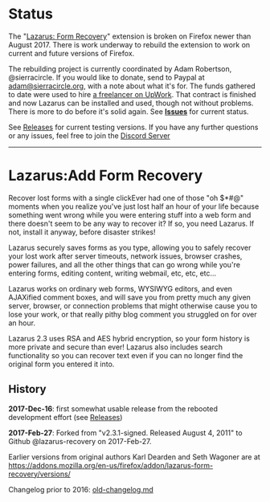 # Status
The "[Lazarus: Form Recovery][0]" extension is broken on Firefox newer than August 2017. There is work underway to rebuild the extension to work on current and future versions of Firefox.

The rebuilding project is currently coordinated by Adam Robertson, @sierracircle. If you would like to donate, send to Paypal at adam@sierracircle.org, with a note about what it's for. The funds gathered to date were used to hire [a freelancer on UpWork][1]. That contract is finished and now Lazarus can be installed and used, though not without problems. There is more to do before it's solid again. See **[Issues][4]** for current status.

See [Releases][2] for current testing versions. If you have any further questions or any issues, feel free to join the [Discord Server][3]

[0]: https://addons.mozilla.org/en-US/firefox/addon/lazarus-form-recovery/
[1]: https://www.upwork.com/job/Migrate-Firefox-xul-Updated-Firefox-Addon-WebExtension_~015ad6184394b002b9/
[2]: https://github.com/lazarus-recovery/lazarus_addon/releases
[3]: https://discord.gg/Qz4NPHA
[4]: https://github.com/lazarus-recovery/lazarus_addon/issues

-----

# Lazarus:Add Form Recovery

Recover lost forms with a single clickEver had one of those "oh $*#@" moments when you realize you've just lost half an hour of your life because something went wrong while you were entering stuff into a web form and there doesn't seem to be any way to recover it? If so, you need Lazarus. If not, install it anyway, before disaster strikes!

Lazarus securely saves forms as you type, allowing you to safely recover your lost work after server timeouts, network issues, browser crashes, power failures, and all the other things that can go wrong while you're entering forms, editing content, writing webmail, etc, etc, etc...

Lazarus works on ordinary web forms, WYSIWYG editors, and even AJAXified comment boxes, and will save you from pretty much any given server, browser, or connection problems that might otherwise cause you to lose your work, or that really pithy blog comment you struggled on for over an hour.

Lazarus 2.3 uses RSA and AES hybrid encryption, so your form history is more private and secure than ever! Lazarus also includes search functionality so you can recover text even if you can no longer find the original form you entered it into.


## History
**2017-Dec-16**: first somewhat usable release from the rebooted development effort (see [Releases](https://github.com/lazarus-recovery/lazarus_addon/releases))  

**2017-Feb-27**: Forked from "v2.3.1-signed. Released August 4, 2011" to Github @lazarus-recovery on 2017-Feb-27.

Earlier versions from original authors Karl Dearden and Seth Wagoner are at
https://addons.mozilla.org/en-us/firefox/addon/lazarus-form-recovery/versions/

Changelog prior to 2016: [old-changelog.md](old-changelog.md)
